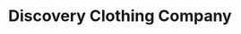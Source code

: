 ---
title: "Discovery Clothing Company"
url: /streamwood/discovery-clothing-company/
shop: Kleidung
---